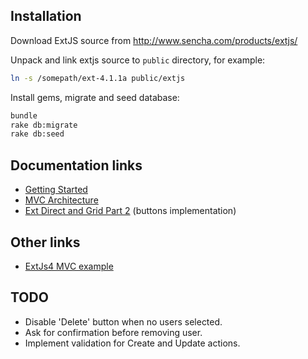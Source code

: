 ## Installation

Download ExtJS source from http://www.sencha.com/products/extjs/

Unpack and link extjs source to `public` directory, for example:

```bash
ln -s /somepath/ext-4.1.1a public/extjs
```

Install gems, migrate and seed database:

```bash
bundle
rake db:migrate
rake db:seed
```

## Documentation links

* [Getting Started](http://docs.sencha.com/ext-js/4-1/#!/guide/getting_started)
* [MVC Architecture](http://docs.sencha.com/ext-js/4-1/#!/guide/application_architecture)
* [Ext Direct and Grid Part 2](http://docs.sencha.com/ext-js/4-1/#!/guide/direct_grid_pt2) (buttons implementation)

## Other links

 * [ExtJs4 MVC example](https://github.com/lucassus/extjs4-account-manager)

## TODO

* Disable 'Delete' button when no users selected.
* Ask for confirmation before removing user.
* Implement validation for Create and Update actions.
